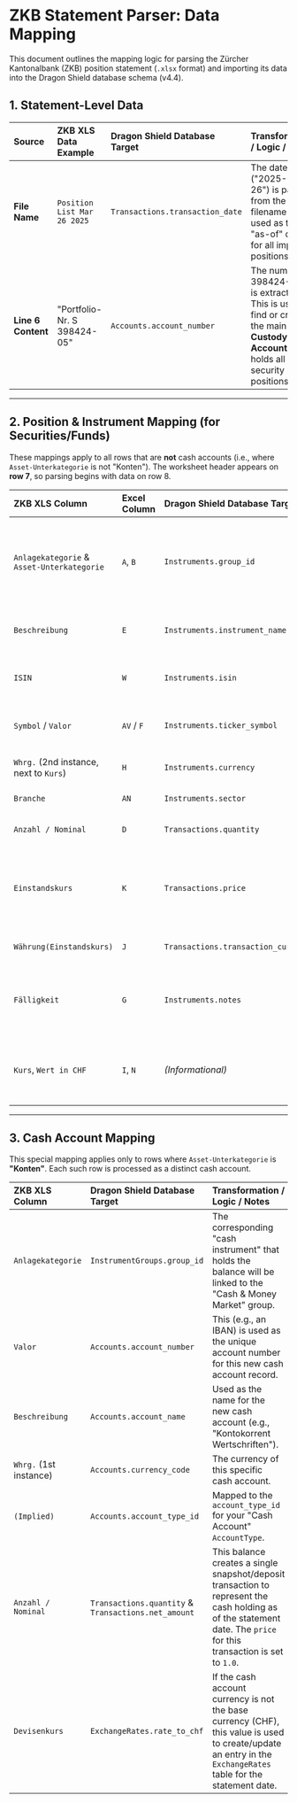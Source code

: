 # ZKB Statement Parser: Data Mapping

This document outlines the mapping logic for parsing the Zürcher Kantonalbank (ZKB) position statement (`.xlsx` format) and importing its data into the Dragon Shield database schema (v4.4).

## 1. Statement-Level Data

| Source | ZKB XLS Data Example | Dragon Shield Database Target | Transformation / Logic / Notes |
| :--- | :--- | :--- | :--- |
| **File Name** | `Position List Mar 26 2025` | `Transactions.transaction_date` | The date ("2025-03-26") is parsed from the filename and used as the "as-of" date for all imported positions. |
| **Line 6 Content** | "Portfolio-Nr. S 398424-05" | `Accounts.account_number` | The number ("S 398424-05") is extracted. This is used to find or create the main **Custody Account** that holds all security positions. |

---

## 2. Position & Instrument Mapping (for Securities/Funds)

These mappings apply to all rows that are **not** cash accounts (i.e., where `Asset-Unterkategorie` is not "Konten"). The worksheet header appears on **row 7**, so parsing begins with data on row 8.

| ZKB XLS Column | Excel Column | Dragon Shield Database Target | Transformation / Logic / Notes |
| :--- | :--- | :--- | :--- |
| `Anlagekategorie` & `Asset-Unterkategorie` | `A`, `B` | `Instruments.group_id` | Mapped to an `InstrumentGroups.group_id` via a configuration map (e.g., "Aktien & ähnliche" -> "Equities"). The sub-category helps refine the mapping (e.g., for bond funds vs. bonds). |
| `Beschreibung` | `E` | `Instruments.instrument_name` | The primary name for the security. May require cleaning to remove extra details like interest rates. |
| `ISIN` | `W` | `Instruments.isin` | The primary unique identifier used to look up existing instruments or create new ones. |
| `Symbol` / `Valor` | `AV` / `F` | `Instruments.ticker_symbol` | The `Symbol` column is used first. If empty, the `Valor` number is used as a fallback for the ticker. |
| `Whrg.` (2nd instance, next to `Kurs`) | `H` | `Instruments.currency` | The trading currency of the instrument itself (e.g., "CHF", "USD"). |
| `Branche` | `AN` | `Instruments.sector` | Directly mapped to the instrument's sector. |
| `Anzahl / Nominal` | `D` | `Transactions.quantity` | The quantity of shares or the nominal value for bonds. |
| `Einstandskurs` | `K` | `Transactions.price` | **Cost Basis.** Used as the price for the initial transaction. For bonds priced in percent (e.g., "99.50%"), the value is converted to a decimal (0.995). |
| `Währung(Einstandskurs)` | `J` | `Transactions.transaction_currency` | The currency in which the `Einstandskurs` is denominated. |
| `Fälligkeit` | `G` | `Instruments.notes` | Maturity date for bonds. Stored in the `notes` field as the current schema doesn't have a dedicated `maturity_date`. Format `DD.MM.YY` is parsed. |
| `Kurs`, `Wert in CHF` | `I`, `N` | *(Informational)* | The current market price and value. Not used for the initial cost-basis transaction but are key for P&L calculations and "exits" reconciliation. |

---

## 3. Cash Account Mapping

This special mapping applies only to rows where `Asset-Unterkategorie` is **"Konten"**. Each such row is processed as a distinct cash account.

| ZKB XLS Column | Dragon Shield Database Target | Transformation / Logic / Notes |
| :--- | :--- | :--- |
| `Anlagekategorie` | `InstrumentGroups.group_id` | The corresponding "cash instrument" that holds the balance will be linked to the "Cash & Money Market" group. |
| `Valor` | `Accounts.account_number` | This (e.g., an IBAN) is used as the unique account number for this new cash account record. |
| `Beschreibung` | `Accounts.account_name` | Used as the name for the new cash account (e.g., "Kontokorrent Wertschriften"). |
| `Whrg.` (1st instance) | `Accounts.currency_code` | The currency of this specific cash account. |
| `(Implied)` | `Accounts.account_type_id` | Mapped to the `account_type_id` for your "Cash Account" `AccountType`. |
| `Anzahl / Nominal` | `Transactions.quantity` & `Transactions.net_amount` | This balance creates a single snapshot/deposit transaction to represent the cash holding as of the statement date. The `price` for this transaction is set to `1.0`. |
| `Devisenkurs` | `ExchangeRates.rate_to_chf` | If the cash account currency is not the base currency (CHF), this value is used to create/update an entry in the `ExchangeRates` table for the statement date. |

